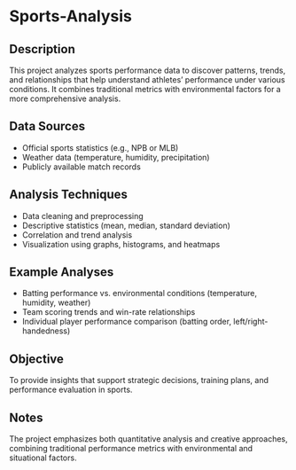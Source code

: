 # Sports-Analysis

## Description
This project analyzes sports performance data to discover patterns, trends, and relationships that help understand athletes’ performance under various conditions. It combines traditional metrics with environmental factors for a more comprehensive analysis.

## Data Sources
- Official sports statistics (e.g., NPB or MLB)
- Weather data (temperature, humidity, precipitation)
- Publicly available match records

## Analysis Techniques
- Data cleaning and preprocessing
- Descriptive statistics (mean, median, standard deviation)
- Correlation and trend analysis
- Visualization using graphs, histograms, and heatmaps

## Example Analyses
- Batting performance vs. environmental conditions (temperature, humidity, weather)
- Team scoring trends and win-rate relationships
- Individual player performance comparison (batting order, left/right-handedness)

## Objective
To provide insights that support strategic decisions, training plans, and performance evaluation in sports.

## Notes
The project emphasizes both quantitative analysis and creative approaches, combining traditional performance metrics with environmental and situational factors.
